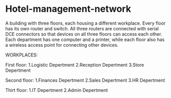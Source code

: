 # Hotel-management-network

A building with three floors, each housing a different workplace. Every floor has its own router and switch. All three routers are connected with serial DCE 
connectors so that devices on all three floors can access each other. Each department has one computer and a printer, while each floor also has a wireless access
point for connecting other devices.

WORKPLACES:

First floor: 1.Logistic Depertment
             2.Reception Depertment
             3.Store Depertment

Second floor: 1.Finances Depertment
              2.Sales Depertment
              3.HR Depertment
              
Thirt floor: 1.IT Depertment
             2.Admin Depertment


              
